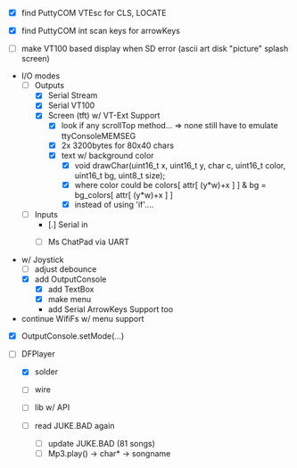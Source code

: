  - [x] find PuttyCOM VTEsc for CLS, LOCATE
 - [x] find PuttyCOM int scan keys for arrowKeys

 - [ ] make VT100 based display when SD error (ascii art disk "picture"
   splash screen)

 - I/O modes
   - [ ] Outputs
     - [x] Serial Stream
     - [x] Serial VT100
     - [x] Screen (tft) w/ VT-Ext Support
       - [x] look if any scrollTop method... => none still have to emulate ttyConsoleMEMSEG
       - [x] 2x 3200bytes for 80x40 chars
       - [x] text w/ background color
         - [x] void drawChar(uint16_t x, uint16_t y, char c, uint16_t color, uint16_t bg, uint8_t size);
         - [x] where color could be colors[ attr[ (y\*w)+x ] ] & bg = bg_colors[ attr[ (y*w)+x ] ]
         - [x] instead of using 'if'....
   - [ ] Inputs
     - [.] Serial in
     - [ ] Ms ChatPad via UART


 - w/ Joystick
    - [ ] adjust debounce
    - [x] add OutputConsole
      - [x] add TextBox
      - [x] make menu
      - add Serial ArrowKeys Support too
 - continue WifiFs w/ menu support
 - [x] OutputConsole.setMode(...)
 - [ ] DFPlayer

     - [x] solder
     - [ ] wire
     - [ ] lib w/ API
     - [ ] read JUKE.BAD again

         - [ ] update JUKE.BAD (81 songs)
         - [ ] Mp3.play() -> char* -> songname